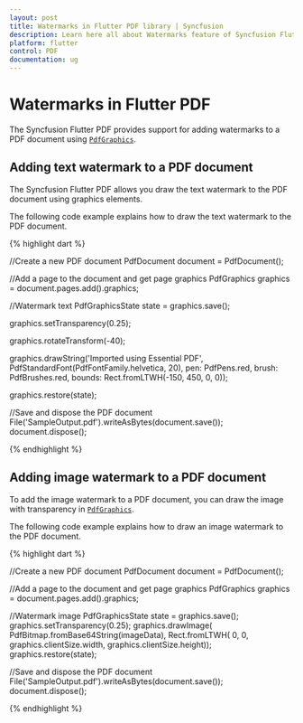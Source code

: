 ```yaml
---
layout: post
title: Watermarks in Flutter PDF library | Syncfusion
description: Learn here all about Watermarks feature of Syncfusion Flutter PDF library and more.
platform: flutter
control: PDF
documentation: ug
---
```


# Watermarks in Flutter PDF

The Syncfusion Flutter PDF provides support for adding watermarks to a PDF document using [`PdfGraphics`](https://pub.dev/documentation/syncfusion_flutter_pdf/latest/pdf/PdfGraphics-class.html).

## Adding text watermark to a PDF document

The Syncfusion Flutter PDF allows you draw the text watermark to the PDF document using graphics elements.

The following code example explains how to draw the text watermark to the PDF document.

{% highlight dart %}

//Create a new PDF document
PdfDocument document = PdfDocument();

//Add a page to the document and get page graphics
PdfGraphics graphics = document.pages.add().graphics;

//Watermark text
PdfGraphicsState state = graphics.save();

graphics.setTransparency(0.25);

graphics.rotateTransform(-40);

graphics.drawString('Imported using Essential PDF',
    PdfStandardFont(PdfFontFamily.helvetica, 20),
    pen: PdfPens.red,
    brush: PdfBrushes.red,
    bounds: Rect.fromLTWH(-150, 450, 0, 0));

graphics.restore(state);

//Save and dispose the PDF document
File('SampleOutput.pdf').writeAsBytes(document.save());
document.dispose();

{% endhighlight %}

## Adding image watermark to a PDF document

To add the image watermark to a PDF document, you can draw the image with transparency in [`PdfGraphics`](https://pub.dev/documentation/syncfusion_flutter_pdf/latest/pdf/PdfGraphics-class.html).

The following code example explains how to draw an image watermark to the PDF document.

{% highlight dart %}

//Create a new PDF document
PdfDocument document = PdfDocument();

//Add a page to the document and get page graphics
PdfGraphics graphics = document.pages.add().graphics;

//Watermark image
PdfGraphicsState state = graphics.save();
graphics.setTransparency(0.25);
graphics.drawImage(
    PdfBitmap.fromBase64String(imageData),
    Rect.fromLTWH(
        0, 0, graphics.clientSize.width, graphics.clientSize.height));
graphics.restore(state);

//Save and dispose the PDF document
File('SampleOutput.pdf').writeAsBytes(document.save());
document.dispose();

{% endhighlight %}

